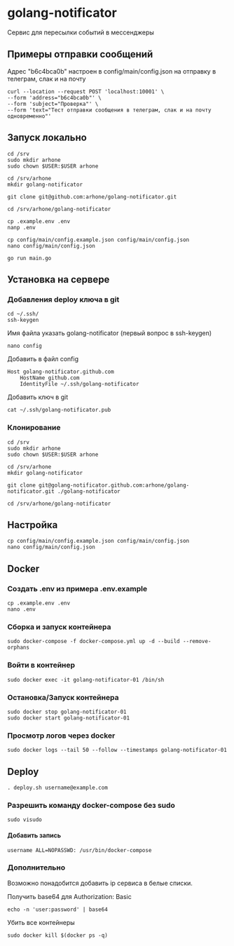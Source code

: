 # golang-notificator

Сервис для пересылки событий в мессенджеры

## Примеры отправки сообщений

Адрес "b6c4bca0b" настроен в config/main/config.json на отправку в телеграм, слак и на почту

```shell
curl --location --request POST 'localhost:10001' \
--form 'address="b6c4bca0b"' \
--form 'subject="Проверка"' \
--form 'text="Тест отправки сообщения в телеграм, слак и на почту одновременно"'
```

## Запуск локально

```shell
cd /srv
sudo mkdir arhone
sudo chown $USER:$USER arhone
```
```shell
cd /srv/arhone
mkdir golang-notificator
```
```shell
git clone git@github.com:arhone/golang-notificator.git
```
```shell
cd /srv/arhone/golang-notificator
```
```shell
cp .example.env .env
nanp .env
```
```shell
cp config/main/config.example.json config/main/config.json
nano config/main/config.json
```
```shell
go run main.go
```

## Установка на сервере

### Добавления deploy ключа в git

```shell
cd ~/.ssh/
ssh-keygen
```
Имя файла указать golang-notificator (первый вопрос в ssh-keygen)

```shell
nano config
```

Добавить в файл config

```
Host golang-notificator.github.com
    HostName github.com
    IdentityFile ~/.ssh/golang-notificator
```

Добавить ключ в git

```shell
cat ~/.ssh/golang-notificator.pub
```

### Клонирование

```shell
cd /srv
sudo mkdir arhone
sudo chown $USER:$USER arhone
```
```shell
cd /srv/arhone
mkdir golang-notificator
```

```shell
git clone git@golang-notificator.github.com:arhone/golang-notificator.git ./golang-notificator
```
```shell
cd /srv/arhone/golang-notificator
```

## Настройка

```shell
cp config/main/config.example.json config/main/config.json
nano config/main/config.json
```

## Docker

### Создать .env из примера .env.example

```shell
cp .example.env .env
nano .env
```

### Сборка и запуск контейнера

```shell
sudo docker-compose -f docker-compose.yml up -d --build --remove-orphans
```

### Войти в контейнер

```shell
sudo docker exec -it golang-notificator-01 /bin/sh
```

### Остановка/Запуск контейнера

```shell
sudo docker stop golang-notificator-01
sudo docker start golang-notificator-01
```

### Просмотр логов через docker

```shell
sudo docker logs --tail 50 --follow --timestamps golang-notificator-01
```

## Deploy

```shell
. deploy.sh username@example.com
```

### Разрешить команду docker-compose без sudo

```shell
sudo visudo
```

#### Добавить запись
```
username ALL=NOPASSWD: /usr/bin/docker-compose
```

### Дополнительно

Возможно понадобится добавить ip сервиса в белые списки.

Получить base64 для Authorization: Basic
```shell
echo -n 'user:password' | base64
```

Убить все контейнеры
```shell
sudo docker kill $(docker ps -q)
```
